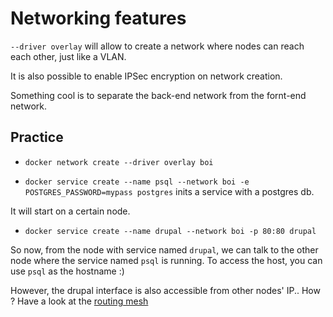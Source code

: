 # Networking features

`--driver overlay` will allow to create a network where nodes can reach each other, just like a VLAN.

It is also possible to enable IPSec encryption on network creation.

Something cool is to separate the back-end network from the fornt-end network.


## Practice

- `docker network create --driver overlay boi`



- `docker service create --name psql --network boi -e POSTGRES_PASSWORD=mypass postgres` inits a service with a postgres db.

It will start on a certain node.

- `docker service create --name drupal --network boi -p 80:80 drupal`


So now, from the node with service named `drupal`, we can talk to the other node where the service named `psql` is running. To access the host, you can use `psql` as the hostname :)

However, the drupal interface is also accessible from other nodes' IP.. How ? Have a look at the [routing mesh](./routing-mesh.md)